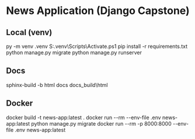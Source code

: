 ﻿# News Application (Django Capstone)
## Local (venv)
py -m venv .venv
S:\.venv\Scripts\Activate.ps1
pip install -r requirements.txt
python manage.py migrate
python manage.py runserver
## Docs
sphinx-build -b html docs docs\_build\html
## Docker
docker build -t news-app:latest .
docker run --rm --env-file .env news-app:latest python manage.py migrate
docker run --rm -p 8000:8000 --env-file .env news-app:latest
